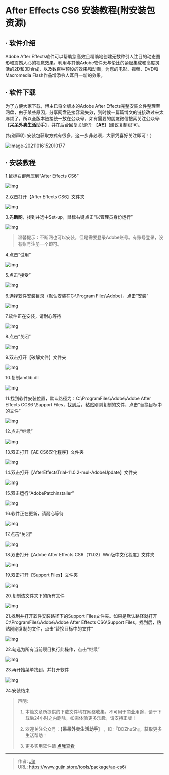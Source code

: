 # After Effects CS6 安装教程(附安装包资源)


## · 软件介绍
Adobe After Effects软件可以帮助您高效且精确地创建无数种引人注目的动态图形和震撼人心的视觉效果。利用与其他Adobe软件无与伦比的紧密集成和高度灵活的2D和3D合成，以及数百种预设的效果和动画，为您的电影、视频、DVD和Macromedia Flash作品增添令人耳目一新的效果。

## · 软件下载
为了方便大家下载，博主已将全版本的Adobe After Effects完整安装文件整理至网盘，由于某些原因，分享网盘链接容易失效，到时候一篇篇博文的链接改过来太麻烦了。所以全版本链接统一放在公众号，如有需要的朋友微信搜索关注公众号: 【**呆呆外卖生活助手**】，并在后台回复关键词: 【**AE**】(建议复制)即可。

(特别声明: 安装包获取方式有很多，这一步非必须，大家凭喜好关注即可！)

![image-20211016152010177](https://img.gujin.store/img/image-20211016152010177.png)

## · 安装教程

1.鼠标右键解压到“After Effects CS6”

![img](https://img.gujin.store/img/v2-4f2a102b267afea3ba0132d49eabd4b2_720w.png)

2.双击打开【After Effects CS6】文件夹

![img](https://img.gujin.store/img/v2-0b9c6c3401992e0eedaffa99225c272b_720w.png)

3.先**断网**，找到并选中Set-up，鼠标右键点击“以管理员身份运行”

![img](https://img.gujin.store/img/v2-01ff8a3630a0976e0522243e6680fd1b_720w.png)

> 温馨提示：不断网也可以安装，但是需要登录Adobe账号。有账号登录，没有账号注册一个即可。

4.点击“试用”

![img](https://img.gujin.store/img/v2-a070c2180f71ae7096b892867da5a40d_720w.png)

5.点击“接受”

![img](https://img.gujin.store/img/v2-6b217daa62ecc716af40bb13cad189b6_720w.png)

6.选择软件安装目录（默认安装在C:\Program Files\Adobe），点击“安装”

![img](https://img.gujin.store/img/v2-8da254f8de4bf4100f637dc5c0f34fe0_720w.png)

7.软件正在安装，请耐心等待

![img](https://img.gujin.store/img/v2-9578efe8d9ffc292500a60800a692d5f_720w.png)

8.点击“关闭”

![img](https://img.gujin.store/img/v2-66b8152adaabbf9db9a969f7dbd1499f_720w.png)

9.双击打开【破解文件】文件夹

![img](https://img.gujin.store/img/v2-e5e8d83149a1a13d5f7ee10debd471c1_720w.png)

10.复制amtlib.dll

![img](https://img.gujin.store/img/v2-dccaaf161c0c2167deec36c9a02b28f2_720w.png)

11.找到软件安装位置，默认路径为：C:\ProgramFiles\Adobe\Adobe After Effects CCS6   \Support Files，找到后，粘贴刚刚复制的文件，点击“替换目标中的文件”

![img](https://img.gujin.store/img/v2-c8578bebe42d43e50133cf718deaea1f_720w.png)

12.点击“继续”

![img](https://img.gujin.store/img/v2-e14e0c6b7fa5dde73287d27793e62ba0_720w.png)

13.双击打开【AE CS6汉化程序】文件夹

![img](https://img.gujin.store/img/v2-f60950e0b7f7cfa36729ab8a4ccfdce5_720w.png)

14.双击打开【AfterEffectsTrial-11.0.2-mul-AdobeUpdate】文件夹

![img](https://img.gujin.store/img/v2-7b3aa82e0c039c693d3d81e975e69445_720w.png)

15.双击运行“AdobePatchinstaller”

![img](https://img.gujin.store/img/v2-3b141806d8e984f627dcd6081cad718e_720w.png)

16.软件正在更新，请耐心等待

![img](https://img.gujin.store/img/v2-03372f3a51868252a5fd88354d0f2d14_720w.png)

17.点击“关闭”

![img](https://img.gujin.store/img/v2-3c0b18ec7a59cc4e30c3c2f177d0989f_720w.png)

18.双击打开【Adobe After Effects CS6（11.02）Win版中文化程度】文件夹

![img](https://img.gujin.store/img/v2-0908e718eec81eca4d56c2b4beb41eac_720w.png)

19.双击打开【Support Files】文件夹

![img](https://img.gujin.store/img/v2-7bddfcea908e32e3152d8d77c61c9e9d_720w.png)



20.复制该文件夹下的所有文件

![img](https://img.gujin.store/img/v2-a1f30767ba7eeb5dde184330298bedb9_720w.png)



21.找到并打开软件安装路径下的Support Files文件夹。如果是默认路径就打开C:\ProgramFiles\Adobe\Adobe After Effects CS6\Support Files，找到后，粘贴刚刚复制的文件，点击“替换目标中的文件”

![img](https://img.gujin.store/img/v2-9b1770a031cdd725d58ef89589e0b471_720w.png)

22.勾选为所有当前项目执行此操作，点击“继续”

![img](https://img.gujin.store/img/v2-c67f914588f186827bb4bf9cbcbc6708_720w.png)

23.再开始菜单找到，并打开软件

![img](https://img.gujin.store/img/v2-c5b2df2a2ca02147f6eb202003a30b97_720w.png)

24.安装结束




> 声明: 
>
> 1. 本篇文章所提供的下载文件均在网络收集，不可用于商业用途，请于下载后24小时之内删除，如需体验更多乐趣，请支持正版！
>
> 2. 欢迎关注公众号：【**呆呆外卖生活助手**】 ，ID:『DDZhuSh』，获取更多生活帮助！
>
> 3. 更多实用软件请  [点我查看](/tools)

---

> 作者: [Jin](https://img.gujin.store/img/favicon.ico)  
> URL: https://www.gujin.store/tools/package/ae-cs6/  

